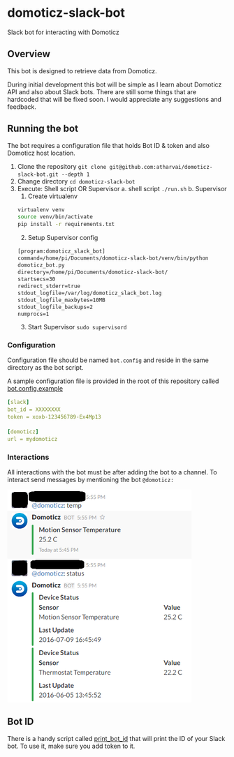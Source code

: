 # domoticz-slack-bot
Slack bot for interacting with Domoticz

## Overview
This bot is designed to retrieve data from Domoticz.

During initial development this bot will be simple as I learn about Domoticz API and also about Slack bots. There are still some things that are hardcoded that will be fixed soon.
I would appreciate any suggestions and feedback.

## Running the bot
The bot requires a configuration file that holds Bot ID & token and also Domoticz host location. 

1. Clone the repository
`git clone git@github.com:atharvai/domoticz-slack-bot.git --depth 1`
2. Change directory
`cd domoticz-slack-bot`
3. Execute: Shell script OR Supervisor
  a. shell script
    `./run.sh`
  b. Supervisor
    1. Create virtualenv
    ```bash
    virtualenv venv
    source venv/bin/activate
    pip install -r requirements.txt
    ```
    2. Setup Supervisor config
    ```
    [program:domoticz_slack_bot]
    command=/home/pi/Documents/domoticz-slack-bot/venv/bin/python domoticz_bot.py
    directory=/home/pi/Documents/domoticz-slack-bot/
    startsecs=30
    redirect_stderr=true
    stdout_logfile=/var/log/domoticz_slack_bot.log
    stdout_logfile_maxbytes=10MB
    stdout_logfile_backups=2
    numprocs=1
    ```
    3. Start Supervisor
      `sudo supervisord`

### Configuration
Configuration file should be named `bot.config` and reside in the same directory as the bot script.

A sample configuration file is provided in the root of this repository called [bot.config.example](bot.config.example)

```yaml
[slack]
bot_id = XXXXXXXX
token = xoxb-123456789-Ex4Mp13

[domoticz]
url = mydomoticz
```

### Interactions
All interactions with the bot must be after adding the bot to a channel. To interact send messages by mentioning the bot `@domoticz: `

![demo](demo.png "sample")

## Bot ID
There is a handy script called [print_bot_id](print_bot_id.py) that will print the ID of your Slack bot. To use it, make sure you add token to it.